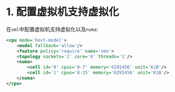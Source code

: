 # 1. 配置虚拟机支持虚拟化

在`xml`中配置虚拟机支持虚拟化以及`numa`:

```xml
<cpu mode='host-model'>
    <model fallback='allow'/>
    <feature policy='require' name='vmx'>
    <topology sockets='2' core='8' threads='1'/>
    <numa>
        <cell id='0' cpus='0-7' memory='6291456' unit='KiB'/>
        <cell id='1' cpus='8-15' memory='6291456' unit='KiB'/>
    </numa>
</cpu>
```
